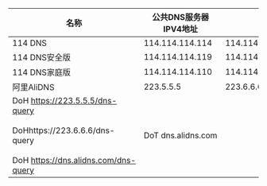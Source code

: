 |名称|公共DNS服务器IPV4地址|   |
|---|---|---|
|114 DNS|114.114.114.114|114.114.115.115|
|114 DNS安全版|114.114.114.119|114.114.115.119|
|114 DNS家庭版|114.114.114.110|114.114.115.110|
|阿里AliDNS|223.5.5.5|223.6.6.6|
|DoH https://223.5.5.5/dns-query<br><br>DoHhttps://223.6.6.6/dns-query<br><br>DoH https://dns.alidns.com/dns-query|DoT dns.alidns.com|